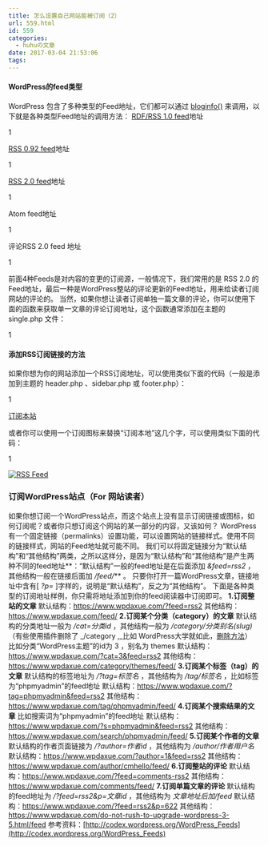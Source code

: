 ```yaml
---
title: 怎么设置自己网站能被订阅（2）
url: 559.html
id: 559
categories:
  - huhuの文章
date: 2017-03-04 21:53:06
tags:
---
```


#### WordPress的feed类型

WordPress 包含了多种类型的Feed地址，它们都可以通过 [bloginfo()](http://codex.wordpress.org/Template_Tags/bloginfo) 来调用，以下就是各种类型Feed地址的调用方法： [RDF/RSS 1.0 feed](http://web.resource.org/rss/1.0/)地址

1

<?php bloginfo('rdf_url'); ?>

[RSS 0.92 feed](http://www.rssboard.org/rss-0-9-2)地址

1

<?php bloginfo('rss_url'); ?>

[RSS 2.0 feed](http://www.rssboard.org/rss-specification)地址

1

<?php bloginfo('rss2_url'); ?>

Atom feed地址

1

<?php bloginfo('atom_url'); ?>

评论RSS 2.0 feed 地址

1

<?php bloginfo('comments\_rss2\_url'); ?>

前面4种Feeds是对内容的变更的订阅源，一般情况下，我们常用的是 RSS 2.0 的Feed地址，最后一种是WordPress整站的评论更新的Feed地址，用来给读者订阅网站的评论的。 当然，如果你想让读者订阅单独一篇文章的评论，你可以使用下面的函数来获取单一文章的评论订阅地址，这个函数通常添加在主题的 single.php 文件：

1

<?php post\_comments\_feed_link('RSS 2.0'); ?>

#### 添加RSS订阅链接的方法

如果你想为你的网站添加一个RSS订阅地址，可以使用类似下面的代码（一般是添加到主题的 header.php 、sidebar.php 或 footer.php）：

1

<a href="<?php bloginfo('rss2_url'); ?>" title="RSS订阅本站">订阅本站</a>

或者你可以使用一个订阅图标来替换“订阅本地”这几个字，可以使用类似下面的代码：

1

<a href="<?php bloginfo('rss2_url'); ?>" title="RSS订阅本站"><img src="图标的地址" alt="RSS Feed" title="RSS Feed" /></a>

### 订阅WordPress站点（For 网站读者）

如果你想订阅一个WordPress站点，而这个站点上没有显示订阅链接或图标，如何订阅呢？或者你只想订阅这个网站的某一部分的内容，又该如何？ WordPress有一个固定链接（permalinks）设置功能，可以设置网站的链接样式。使用不同的链接样式，网站的Feed地址就可能不同。 我们可以将固定链接分为“默认结构”和“其他结构”两类，之所以这样分，是因为“默认结构”和“其他结构”是产生两种不同的feed地址**：“默认结构”一般的feed地址是在后面添加 _&feed=rss2_ ，其他结构一般在链接后面加 _/feed/_** 。 只要你打开一篇WordPress文章，链接地址中含有\[ _?p=_ \]字样的，说明是“默认结构”，反之为“其他结构”。 下面是各种类型的订阅地址样例，你只需将地址添加到你的feed阅读器中订阅即可。 **1.订阅整站的文章** 默认结构：https://www.wpdaxue.com/?feed=rss2 其他结构：https://www.wpdaxue.com/feed/ **2.订阅某个分类（category）的文章** 默认结构的分类地址一般为 _/cat=分类id_ ，其他结构一般为 _/category/分类别名(slug)_ （有些使用插件删除了 _/category ,_比如 WordPress大学就如此，[删除方法](https://www.wpdaxue.com/wp-no-category-base.html)） 比如分类“WordPress主题”的id为 3 ，别名为 themes 默认结构：https://www.wpdaxue.com/?cat=3&feed=rss2 其他结构：https://www.wpdaxue.com/category/themes/feed/ **3.订阅某个标签（tag）的文章** 默认结构的标签地址为 _/?tag=标签名_ ，其他结构为 _/tag/标签名_ ，比如标签为“phpmyadmin”的feed地址 默认结构：https://www.wpdaxue.com/?tag=phpmyadmin&feed=rss2 其他结构：https://www.wpdaxue.com/tag/phpmyadmin/feed/ **4.订阅某个搜索结果的文章** 比如搜索词为“phpmyadmin”的feed地址 默认结构：https://www.wpdaxue.com/?s=phpmyadmin&feed=rss2 其他结构：https://www.wpdaxue.com/search/phpmyadmin/feed/ **5.订阅某个作者的文章** 默认结构的作者页面链接为 _/?author=作者id_ ，其他结构为 _/author/作者用户名_ 默认结构：https://www.wpdaxue.com/?author=1&feed=rss2 其他结构：https://www.wpdaxue.com/author/cmhello/feed/ **6.订阅整站的评论** 默认结构：https://www.wpdaxue.com/?feed=comments-rss2 其他结构：https://www.wpdaxue.com/comments/feed/ **7.订阅单篇文章的评论** 默认结构的feed地址为 _/?feed=rss2&p=文章id_ ，其他结构为 _文章地址后加/feed_ 默认结构：https://www.wpdaxue.com/?feed=rss2&p=622 其他结构：https://www.wpdaxue.com/do-not-rush-to-upgrade-wordpress-3-5.html/feed 参考资料：[http://codex.wordpress.org/WordPress_Feeds](http://codex.wordpress.org/WordPress_Feeds)